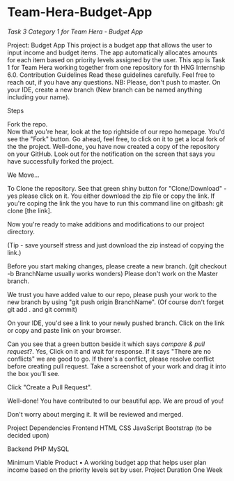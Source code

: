 # Team-Hera-Budget-App
*Task 3 Category 1 for Team Hera - Budget App*

Project: Budget App
This project is a budget app that allows the user to input income and budget items. The app automatically allocates amounts for each item based on priority levels assigned by the user. This app is Task 1 for Team Hera working together from one repository for th HNG Internship 6.0. 
Contribution Guidelines
Read these guidelines carefully. Feel free to reach out, if you have any questions.
NB: Please, don't push to master. On your IDE, create a new branch (New branch can be named anything including your name).

Steps

Fork the repo.  
Now that you're hear, look at the top rightside of our repo homepage. You'd see the "Fork" button. Go ahead, feel free, to click on it to get a local fork of the the project. 
Well-done, you have now created a copy of the repository on your GitHub. Look out for the notification on the screen that says you have successfully forked the project.

We Move...

To Clone the repository.
See that green shiny button for "Clone/Download" - yes please click on it. You either download the zip file or copy the link.
If you're coping the link the you have to run this command line on gitbash: git clone [the link].

Now you're ready to make additions and modifications to our project directory.

(Tip - save yourself stress and just download the zip instead of copying the link.)

Before you start making changes, please create a new branch. 
(git checkout -b BranchName usually works wonders)
Please don't work on the Master branch.

We trust you have added value to our repo, please push your work to the new branch by using "git push origin BranchName".
(Of course don't forget git add . and git commit)

On your IDE, you'd see a link to your newly pushed branch. Click on the link or copy and paste link on your browser.

Can you see that a green button beside it which says *compare & pull request*?. Yes, Click on it and wait for response. If it says "There are no conflicts" we are good to go. If there's a conflict, please resolve conflict before creating pull request. Take a screenshot of your work and drag it into the box you'll see.

Click "Create a Pull Request".

Well-done! You have contributed to our beautiful app.
We are proud of you!

Don't worry about merging it. It will be reviewed and merged. 


Project Dependencies
Frontend
  HTML
  CSS
  JavaScript
  Bootstrap (to be decided upon)
 
Backend
  PHP
  MySQL
 
 Minimum Viable Product
•	 A working budget app that helps user plan income based on the priority levels set by user.
Project Duration
One Week



